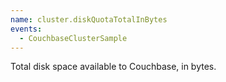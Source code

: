 ```yaml
---
name: cluster.diskQuotaTotalInBytes
events:
  - CouchbaseClusterSample
---
```


Total disk space available to Couchbase, in bytes.